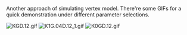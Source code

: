 Another approach of simulating vertex model. There're some GIFs for a quick demonstration under different parameter selections. 

![KGD.12.gif](./movies/KGD.12.gif)
![K1G.04D.12_1.gif](./movies/K1G.04D.12_1.gif)
![K0GD.12.gif](./movies/K0GD.12.gif)
